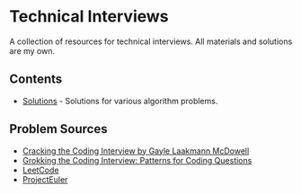 # Technical Interviews

A collection of resources for technical interviews. All materials and solutions are my own.

## Contents

- [Solutions](Solutions/) - Solutions for various algorithm problems.

## Problem Sources

- [Cracking the Coding Interview by Gayle Laakmann McDowell](https://www.crackingthecodinginterview.com/)
- [Grokking the Coding Interview: Patterns for Coding Questions](https://www.educative.io/courses/)
- [LeetCode](https://leetcode.com/)
- [ProjectEuler](https://projecteuler.info/)
